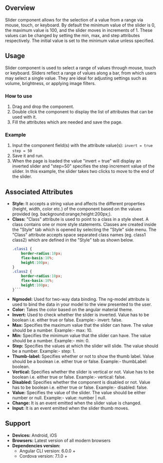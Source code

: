 ## Overview
Slider component allows for the selection of a value from a range via mouse, touch, or keyboard. By default the minimum value of the slider is 0, the maximum value is 100, and the slider moves in increments of 1. These values can be changed by setting the min, max, and step attributes respectively. The initial value is set to the minimum value unless specified.

## Usage
Slider component is used to select a range of values through mouse, touch or keyboard. Sliders reflect a range of values along a bar, from which users may select a single value. They are ideal for adjusting settings such as volume, brightness, or applying image filters.

### How to use   
1. Drag and drop the component. 
2. Double click the component to display the list of attributes that can be used with it.
3. Fill the attributes which are needed and save the page.

### Example
1. Input the component field(s) with the attribute value(s): 
    `invert = true` 
    `step = 50`
2. Save it and run.
3. When the page is loaded the value "invert = true" will display an inverted slider and "step=50" specifies the step increment value of the slider. In this example, the slider takes two clicks to move to the end of the slider. 

## Associated Attributes
- **Style:** It accepts a string value and affects the different properties (height, width, color etc.) of the component based on the values provided (eg. background:orange;height:200px;).
- **Class:** "Class" attribute is used to point to a class in a style sheet. A class contains one or more style statements. Classes are created inside the "Style" tab which is opened by selecting the "Style" side menu. The "Class" attribute accepts space separated class names (eg. class1 class2) which are defined in the "Style" tab as shown below.
    ```css
    .class1 {
        border-radius:10px;
        flex-basis:10%;
        height:100px;
    }
    .class2 {
        border-radius:10px;
        flex-basis:10%;
        height:100px;
    }```
- **Ngmodel:** Used for two-way data binding. The ng-model attribute is used to bind the data in your model to the view presented to the user.
- **Color:** Takes the color based on the angular material theme.
- **Invert:** Used to check whether the slider is inverted. Value has to be boolean i.e. either true or false. Example:- invert: false.
- **Max:** Specifies the maximum value that the slider can have. The value should be a number. Example:- max: 10.
- **Min:** Specifies the minimum value that the slider can have. The value should be a number. Example:- min: 0.
- **Step:** Specifies the values at which the slider will slide. The value should be a number. Example:- step: 1.
- **Thumb-label:** Specifies whether or not to show the thumb label. Value should be a boolean i.e. either true or false. Example:- thumbLabel: boolean.
- **Vertical:** Specifies whether the slider is vertical or not. Value has to be boolean i.e. either true or false. Example:- vertical: false.
- **Disabled:** Specifies whether the component is disabled or not. Value has to be boolean i.e. either true or false. Example:- disabled: false.
- **Value:** Specifies the value of the slider. The value should be either number or null. Example:- value: number | null.
- **Change:** It is an event emitted when the slider value is changed.
- **Input:** It is an event emitted when the slider thumb moves.

## Support
- **Devices:** Android, iOS
- **Browsers:**  Latest version of all modern browsers
- **Dependencies version:** 
    - Angular CLI version: 6.0.0 + 
    - Cordova version: 7.1.0 +
